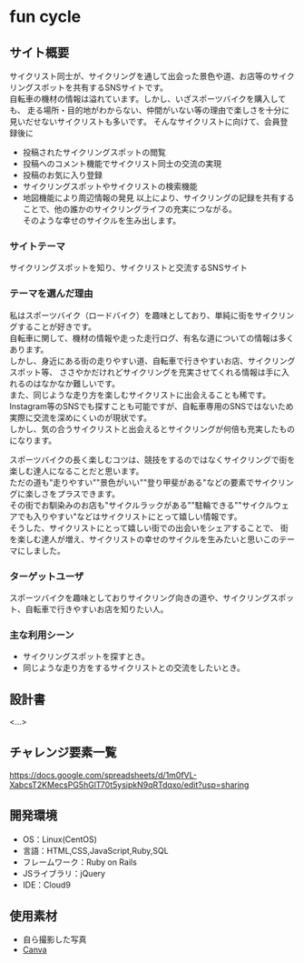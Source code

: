# fun cycle

## サイト概要
サイクリスト同士が、サイクリングを通して出会った景色や道、お店等のサイクリングスポットを共有するSNSサイトです。  
自転車の機材の情報は溢れています。しかし、いざスポーツバイクを購入しても、
走る場所・目的地がわからない、仲間がいない等の理由で楽しさを十分に見いだせないサイクリストも多いです。
そんなサイクリストに向けて、会員登録後に
- 投稿されたサイクリングスポットの閲覧
- 投稿へのコメント機能でサイクリスト同士の交流の実現
- 投稿のお気に入り登録
- サイクリングスポットやサイクリストの検索機能
- 地図機能により周辺情報の発見
以上により、サイクリングの記録を共有することで、他の誰かのサイクリングライフの充実につながる。  
そのような幸せのサイクルを生み出します。

### サイトテーマ
サイクリングスポットを知り、サイクリストと交流するSNSサイト

### テーマを選んだ理由
私はスポーツバイク（ロードバイク）を趣味としており、単純に街をサイクリングすることが好きです。  
自転車に関して、機材の情報や走った走行ログ、有名な道についての情報は多くあります。  
しかし、身近にある街の走りやすい道、自転車で行きやすいお店、サイクリングスポット等、
ささやかだけれどサイクリングを充実させてくれる情報は手に入れるのはなかなか難しいです。  
また、同じような走り方を楽しむサイクリストに出会えることも稀です。  
Instagram等のSNSでも探すことも可能ですが、自転車専用のSNSではないため実際に交流を深めにくいのが現状です。  
しかし、気の合うサイクリストと出会えるとサイクリングが何倍も充実したものになります。

スポーツバイクの長く楽しむコツは、競技をするのではなくサイクリングで街を楽しむ達人になることだと思います。  
ただの道も"走りやすい""景色がいい""登り甲斐がある"などの要素でサイクリングに楽しさをプラスできます。  
その街でお馴染みのお店も"サイクルラックがある""駐輪できる""サイクルウェアでも入りやすい"などはサイクリストにとって嬉しい情報です。  
そうした、サイクリストにとって嬉しい街での出会いをシェアすることで、
街を楽しむ達人が増え、サイクリストの幸せのサイクルを生みたいと思いこのテーマにしました。

### ターゲットユーザ
スポーツバイクを趣味としておりサイクリング向きの道や、サイクリングスポット、自転車で行きやすいお店を知りたい人。

### 主な利用シーン
- サイクリングスポットを探すとき。
- 同じような走り方をするサイクリストとの交流をしたいとき。

## 設計書
<...>

## チャレンジ要素一覧
<https://docs.google.com/spreadsheets/d/1m0fVL-XabcsT2KMecsPG5hGlT70t5ysipkN9qRTdqxo/edit?usp=sharing>

## 開発環境
- OS：Linux(CentOS)
- 言語：HTML,CSS,JavaScript,Ruby,SQL
- フレームワーク：Ruby on Rails
- JSライブラリ：jQuery
- IDE：Cloud9

## 使用素材
- 自ら撮影した写真
- [Canva](https://www.canva.com/)


